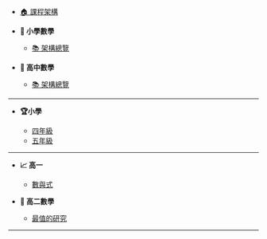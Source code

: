 - [🏠 課程架構](README.md)

- **📌 小學數學**

  - [📚 架構總覽](國小數學/README.md)

- **📌 高中數學**
  - [📚 架構總覽](高中數學/README.md)

---

- **🏆小學**

  - [四年級](國小數學/四年級數學.md)
  - [五年級](國小數學/五年級數學.md)

---

- **📈 高一**

  - [數與式](高中數學/高一/數與式.md)

- **📐 高二數學**

  - [最值的研究](高中數學/高二/最值的研究.md)

---

<!-- - **📌 國中數學**

  - [📚 架構總覽](國中數學/README.md) -->
